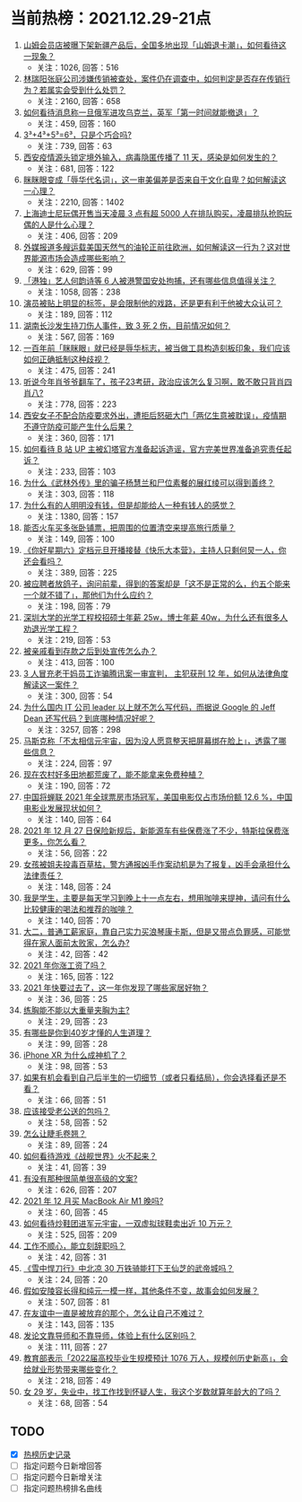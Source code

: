 # 当前热榜：2021.12.29-21点
1. [山姆会员店被曝下架新疆产品后，全国多地出现「山姆退卡潮」，如何看待这一现象？](https://www.zhihu.com/question/508882632)
    * 关注：1026, 回答：516
2. [林瑞阳张庭公司涉嫌传销被查处，案件仍在调查中，如何判定是否存在传销行为？若属实会受到什么处罚？](https://www.zhihu.com/question/508850570)
    * 关注：2160, 回答：658
3. [如何看待消息称一旦俄军进攻乌克兰，英军「第一时间就能撤退」？](https://www.zhihu.com/question/508877312)
    * 关注：459, 回答：160
4. [3³+4³+5³=6³，只是个巧合吗?](https://www.zhihu.com/question/505806181)
    * 关注：739, 回答：63
5. [西安疫情源头锁定境外输入，病毒隐匿传播了 11 天，感染是如何发生的？](https://www.zhihu.com/question/508748157)
    * 关注：681, 回答：122
6. [眯眯眼变成「辱华代名词」，这一审美偏差是否来自于文化自卑？如何解读这一心理？](https://www.zhihu.com/question/508667304)
    * 关注：2210, 回答：1402
7. [上海迪士尼玩偶开售当天凌晨 3 点有超 5000 人在排队购买，凌晨排队抢购玩偶的人是什么心理？](https://www.zhihu.com/question/508890404)
    * 关注：406, 回答：209
8. [外媒报道多艘运载美国天然气的油轮正前往欧洲，如何解读这一行为？这对世界能源市场会造成哪些影响？](https://www.zhihu.com/question/508760560)
    * 关注：629, 回答：99
9. [「港独」艺人何韵诗等 6 人被港警国安处拘捕，还有哪些信息值得关注？](https://www.zhihu.com/question/508882734)
    * 关注：1058, 回答：238
10. [演员被贴上明显的标签，是会限制他的戏路，还是更有利于他被大众认可？](https://www.zhihu.com/question/506008652)
    * 关注：189, 回答：112
11. [湖南长沙发生持刀伤人事件，致 3 死 2 伤，目前情况如何？](https://www.zhihu.com/question/508922107)
    * 关注：567, 回答：169
12. [一百年前「眯眯眼」就已经是辱华标志，被当做工具构造刻板印象，我们应该如何正确抵制这种歧视？](https://www.zhihu.com/question/508892824)
    * 关注：475, 回答：241
13. [听说今年肖爷爷翻车了，孩子23考研，政治应该怎么复习啊，敢不敢只背肖四肖八?](https://www.zhihu.com/question/508286016)
    * 关注：778, 回答：223
14. [西安女子不配合防疫要求外出，遭拒后怒砸大门「两亿生意被耽误」，疫情期不遵守防疫可能产生什么后果？](https://www.zhihu.com/question/508763109)
    * 关注：360, 回答：171
15. [如何看待 B 站 UP 主被幻塔官方准备起诉造谣，官方完美世界准备追究责任起诉？](https://www.zhihu.com/question/508486547)
    * 关注：233, 回答：103
16. [为什么《武林外传》里的骗子杨慧兰和尸位素餐的展红绫可以得到善终？](https://www.zhihu.com/question/400882522)
    * 关注：303, 回答：118
17. [为什么有的人明明没有钱，但是却能给人一种有钱人的感觉？](https://www.zhihu.com/question/305478115)
    * 关注：1380, 回答：157
18. [能否火车买多张卧铺票，把周围的位置清空来提高旅行质量？](https://www.zhihu.com/question/469145276)
    * 关注：149, 回答：100
19. [《你好星期六》定档元旦开播接替《快乐大本营》，主持人只剩何炅一人，你还会看吗？](https://www.zhihu.com/question/505482553)
    * 关注：389, 回答：225
20. [被应聘者放鸽子，询问前辈，得到的答案却是「这不是正常的么，约五个能来一个就不错了」，那他们为什么应约？](https://www.zhihu.com/question/299068355)
    * 关注：198, 回答：79
21. [深圳大学的光学工程校招硕士年薪 25w，博士年薪 40w，为什么还有很多人劝退光学工程？](https://www.zhihu.com/question/505073297)
    * 关注：219, 回答：53
22. [被亲戚看到存款之后到处宣传怎么办？](https://www.zhihu.com/question/508209017)
    * 关注：413, 回答：100
23. [3 人冒充老干妈员工诈骗腾讯案一审宣判， 主犯获刑 12 年，如何从法律角度解读这一案件？](https://www.zhihu.com/question/508928059)
    * 关注：300, 回答：54
24. [为什么国内 IT 公司 leader 以上就不怎么写代码，而据说 Google 的 Jeff Dean 还写代码？到底哪种情况好呢？](https://www.zhihu.com/question/23321862)
    * 关注：3257, 回答：298
25. [马斯克称「不太相信元宇宙，因为没人愿意整天把屏幕绑在脸上」，透露了哪些信息？](https://www.zhihu.com/question/507921834)
    * 关注：224, 回答：97
26. [现在农村好多田地都荒废了，能不能拿来免费种植？](https://www.zhihu.com/question/504670093)
    * 关注：190, 回答：72
27. [中国将蝉联 2021 年全球票房市场冠军，美国电影仅占市场份额 12.6 %，中国电影业发展现状如何？](https://www.zhihu.com/question/508531885)
    * 关注：140, 回答：64
28. [2021 年 12 月 27 日保险新规后，新能源车有些保费涨了不少，特斯拉保费涨更多，你怎么看？](https://www.zhihu.com/question/508728722)
    * 关注：56, 回答：22
29. [女孩被姐夫投毒百草枯，警方通报凶手作案动机是为了报复，凶手会承担什么法律责任？](https://www.zhihu.com/question/508916466)
    * 关注：148, 回答：24
30. [我是学生，主要是每天学习到晚上十一点左右，想用咖啡来提神，请问有什么比较健康的喝法和推荐的咖啡？](https://www.zhihu.com/question/406857401)
    * 关注：140, 回答：70
31. [大二，普通工薪家庭，靠自己实力买浪琴康卡斯，但是又带点负罪感，可能觉得在家人面前太败家，怎么办?](https://www.zhihu.com/question/508226119)
    * 关注：42, 回答：42
32. [2021 年你涨工资了吗？](https://www.zhihu.com/question/503475121)
    * 关注：165, 回答：122
33. [2021 年快要过去了，这一年你发现了哪些家居好物？](https://www.zhihu.com/question/500501890)
    * 关注：36, 回答：25
34. [练胸能不能以大重量夹胸为主?](https://www.zhihu.com/question/505849249)
    * 关注：29, 回答：23
35. [有哪些是你到40岁才懂的人生道理？](https://www.zhihu.com/question/505790204)
    * 关注：99, 回答：28
36. [iPhone XR 为什么成神机了？](https://www.zhihu.com/question/497506956)
    * 关注：98, 回答：53
37. [如果有机会看到自己后半生的一切细节（或者只看结局），你会选择看还是不看？](https://www.zhihu.com/question/508873394)
    * 关注：66, 回答：51
38. [应该接受老公送的包吗？](https://www.zhihu.com/question/507676887)
    * 关注：58, 回答：52
39. [怎么让睫毛卷翘？](https://www.zhihu.com/question/38493131)
    * 关注：89, 回答：24
40. [如何看待游戏《战舰世界》火不起来？](https://www.zhihu.com/question/507746831)
    * 关注：41, 回答：39
41. [有没有那种很简单很高级的文案?](https://www.zhihu.com/question/501243639)
    * 关注：626, 回答：207
42. [2021 年 12 月买 MacBook Air M1 晚吗?](https://www.zhihu.com/question/506265452)
    * 关注：60, 回答：45
43. [如何看待炒鞋团进军元宇宙，一双虚拟球鞋卖出近 10 万元？](https://www.zhihu.com/question/507485063)
    * 关注：525, 回答：209
44. [工作不顺心，能立刻辞职吗？](https://www.zhihu.com/question/501139522)
    * 关注：42, 回答：31
45. [《雪中悍刀行》中北凉 30 万铁骑能打下王仙芝的武帝城吗？](https://www.zhihu.com/question/507765648)
    * 关注：24, 回答：20
46. [假如安陵容长得和纯元一模一样，其他条件不变，故事会如何发展？](https://www.zhihu.com/question/491462920)
    * 关注：507, 回答：81
47. [在友谊中一直是被放弃的那个，怎么让自己不难过？](https://www.zhihu.com/question/506098851)
    * 关注：143, 回答：135
48. [发论文靠导师和不靠导师，体验上有什么区别吗？](https://www.zhihu.com/question/501144083)
    * 关注：111, 回答：27
49. [教育部表示「2022届高校毕业生规模预计 1076 万人，规模创历史新高」，会给就业形势带来哪些变化？](https://www.zhihu.com/question/508767650)
    * 关注：218, 回答：49
50. [女 29 岁，失业中，找工作找到怀疑人生，我这个岁数就算年龄大的了吗？](https://www.zhihu.com/question/500968288)
    * 关注：68, 回答：54
## TODO
* [x] [热榜历史记录](hot_history/AllHot.md)
* [ ] 指定问题今日新增回答
* [ ] 指定问题今日新增关注
* [ ] 指定问题热榜排名曲线
